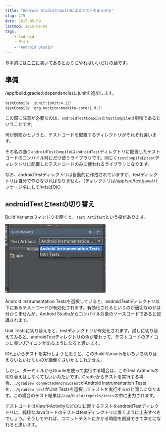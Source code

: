 ```yaml
---
title: "Android StudioでJunit4によるテストを走らせる"
slug: 279
date: 2015-05-09
lastmod: 2015-05-09
tags:
    - Android
    - テスト
    - "Android Studio"
---
```


基本的には<a href="https://tools.android.com/tech-docs/unit-testing-support">ここ</a>に書いてあるとおりにやればいいだけの話です。


## 準備


/app/build.gradleのdependenciesにjunitを追加します。


```
testCompile 'junit:junit:4.12'
testCompile 'org.mockito:mockito-core:1.9.5'
```

この際に注意が必要なのは、`androidTestCompile`と`testCompile`は別物であるということです。

何が別物かというと、テストコードを配置するディレクトリがそれぞれ違います。

その名の通り`androidTestCompile`は`androidTest`ディレクトリに配置したテストコードのコンパイル時にだけ使うライブラリです。同じく`testCompile`は`test`ディレクトリに配置したテストコードのみに使われるライブラリになります。

なお、androidTestディレクトリは自動的に作成されていますが、testディレクトリは自分で作らなければなりません。（ディレクトリは/app/src/test/java/パッケージ名にしてやればOK）


## androidTestとtestの切り替え


Build Variantsウィンドウを開くと、`Test Artifact`という欄があります。

![Build VariantsのTest Artifact](2c2cfbe966d872023f75a82bbd543bc0.jpg)

Android Instrumentation Testsを選択していると、androidTestディレクトリ以下にあるテストコードが有効化されます。有効化されるというのが適切なのかは分かりませんが、Android Studioからコンパイル対象のソースコードであると認識されます。

Unit Testsに切り替えると、testディレクトリが有効化されます。試しに切り替えてみると、androidTestディレクトリの色が変わって、テストコードのアイコンに赤いJアイコンが出るようになると思います。

IDE上からテストを実行しようと思うと、このBuild Variantsをいちいち切り替えないといけないのが面倒くさいかもしれません。

しかし、ターミナルからGradleを使って実行する場合は、このTest Artifactsの切り替えはしなくてもいいみたいです。Gradleからテストを実行する場合、`./gradlew connectedAndroidTest`がAndroid Instrumentation Testsを、`./gradlew test`がUnit Testsを選択してテストを実行するのと同じになります。この場合のテスト結果は`/app/build/reports/tests`の中に出力されます。

テストコードはViewやActivityなどのUIに関するテストをandroidTestディレクトリに、純粋なJavaコードのテストはtestディレクトリに置くように工夫すべきでしょう。そうしてやれば、ユニットテストにかかる時間を削減できて幸せになれると思います。


  